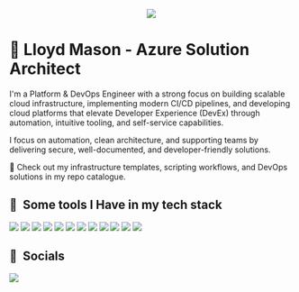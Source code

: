 <p align="center">
  <img src="https://capsule-render.vercel.app/api?text=Welcome+to+my+profile+🤖&animation=fadeIn&type=soft&color=0:4B5563,100:D1D5DB&fontColor=111111&fontSize=32&height=150"/>
</p>

# 🧑 Lloyd Mason - Azure Solution Architect

I'm a Platform & DevOps Engineer with a strong focus on building scalable cloud infrastructure, implementing modern CI/CD pipelines, and developing cloud platforms that elevate Developer Experience (DevEx) through automation, intuitive tooling, and self-service capabilities.

I focus on automation, clean architecture, and supporting teams by delivering secure, well-documented, and developer-friendly solutions.

📁 Check out my infrastructure templates, scripting workflows, and DevOps solutions in my repo catalogue.

<h2> 🚀 &nbsp;Some tools I Have in my tech stack</h2>

![](https://img.shields.io/badge/Cloud-Azure-informational?style=flat&logo=microsoft-azure&logoColor=white&color=0078D4)
![](https://img.shields.io/badge/Code-Terraform-informational?style=flat&logo=terraform&logoColor=white&color=623CE4)
![](https://img.shields.io/badge/Scripting-Taskfiles-informational?style=flat&logo=task&logoColor=white&color=4B8BBE)
![](https://img.shields.io/badge/Scripting-Bash-informational?style=flat&logo=gnubash&logoColor=white&color=4EAA25)
![](https://img.shields.io/badge/Scripting-PowerShell-informational?style=flat&logo=powershell&logoColor=white&color=5391FE)
![](https://img.shields.io/badge/Config-YAML-informational?style=flat&logo=yaml&logoColor=white&color=CB171E)
![](https://img.shields.io/badge/Tools-Docker-informational?style=flat&logo=docker&logoColor=white&color=2496ED)
![](https://img.shields.io/badge/Tools-Kubernetes-informational?style=flat&logo=kubernetes&logoColor=white&color=326CE5)
![](https://img.shields.io/badge/Tools-Git-informational?style=flat&logo=git&logoColor=white&color=F05032)
![](https://img.shields.io/badge/Tools-Helm-informational?style=flat&logo=helm&logoColor=white&color=0F1689)
![](https://img.shields.io/badge/Tools-Shuttle-informational?style=flat&color=8A2BE2)
![](https://img.shields.io/badge/Tools-Cilium-informational?style=flat&logo=cilium&logoColor=white&color=587AB6)

<h2>👻 &nbsp;Socials</h2>

[![](https://img.shields.io/badge/LinkedIn-0077B5?style=for-the-badge&logo=linkedin&logoColor=white)](https://www.linkedin.com/in/lloyd-mason/)
